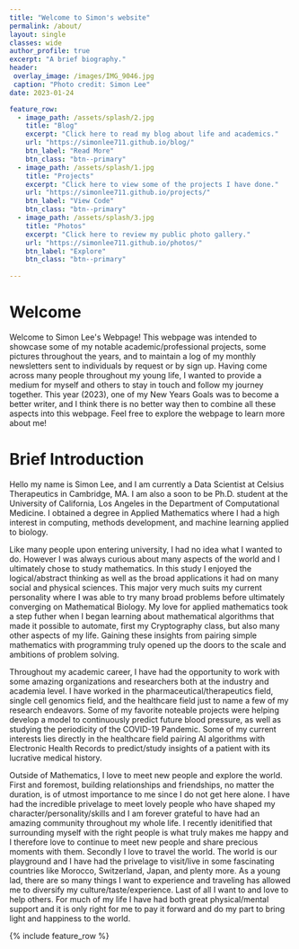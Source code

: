 ```yaml
---
title: "Welcome to Simon's website"
permalink: /about/
layout: single
classes: wide
author_profile: true
excerpt: "A brief biography."
header:
 overlay_image: /images/IMG_9046.jpg
 caption: "Photo credit: Simon Lee"
date: 2023-01-24

feature_row:
  - image_path: /assets/splash/2.jpg
    title: "Blog"
    excerpt: "Click here to read my blog about life and academics."
    url: "https://simonlee711.github.io/blog/"
    btn_label: "Read More"
    btn_class: "btn--primary"
  - image_path: /assets/splash/1.jpg
    title: "Projects"
    excerpt: "Click here to view some of the projects I have done."
    url: "https://simonlee711.github.io/projects/"
    btn_label: "View Code"
    btn_class: "btn--primary"
  - image_path: /assets/splash/3.jpg
    title: "Photos"
    excerpt: "Click here to review my public photo gallery."
    url: "https://simonlee711.github.io/photos/"
    btn_label: "Explore"
    btn_class: "btn--primary"
  
---
```


# Welcome

Welcome to Simon Lee's Webpage! This webpage was intended to showcase some of my notable academic/professional projects, some pictures throughout the years, and to maintain a log of my monthly newsletters sent to individuals by request or by sign up. Having come across many people throughout my young life, I wanted to provide a medium for myself and others to stay in touch and follow my journey together. This year (2023), one of my New Years Goals was to become a better writer, and I think there is no better way then to combine all these aspects into this webpage. Feel free to explore the webpage to learn more about me!

# Brief Introduction

Hello my name is Simon Lee, and I am currently a Data Scientist at Celsius Therapeutics in Cambridge, MA. I am also a soon to be Ph.D. student at the University of California, Los Angeles in the Department of Computational Medicine. I obtained a degree in Applied Mathematics where I had a high interest in computing, methods development, and machine learning applied to biology. 

Like many people upon entering university, I had no idea what I wanted to do. However I was always curious about many aspects of the world and I ultimately chose to study mathematics. In this study I enjoyed the logical/abstract thinking as well as the broad applications it had on many social and physical sciences. This major very much suits my current personality where I was able to try many broad problems before ultimately converging on Mathematical Biology. My love for applied mathematics took a step futher when I began learning about mathematical algorithms that made it possible to automate, first my Cryptography class, but also many other aspects of my life. Gaining these insights from pairing simple mathematics with programming truly opened up the doors to the scale and ambitions of problem solving.

Throughout my academic career, I have had the opportunity to work with some amazing organizations and researchers both at the industry and academia level. I have worked in the pharmaceutical/therapeutics field, single cell genomics field, and the healthcare field just to name a few of my research endeavors. Some of my favorite noteable projects were helping develop a model to continuously predict future blood pressure, as well as studying the periodicity of the COVID-19 Pandemic. Some of my current interests lies directly in the healthcare field pairing AI algorithms with Electronic Health Records to predict/study insights of a patient with its lucrative medical history. 

Outside of Mathematics, I love to meet new people and explore the world. First and foremost, building relationships and friendships, no matter the duration, is of utmost importance to me since I do not get here alone. I have had the incredible privelage to meet lovely people who have shaped my character/personality/skills and I am forever grateful to have had an amazing community throughout my whole life. I recently idenitified that surrounding myself with the right people is what truly makes me happy and I therefore love to continue to meet new people and share precious moments with them. Secondly I love to travel the world. The world is our playground and I have had the privelage to visit/live in some fascinating countries like Morocco, Switzerland, Japan, and plenty more. As a young lad, there are so many things I want to experience and traveling has allowed me to diversify my culture/taste/experience. Last of all I want to and love to help others. For much of my life I have had both great physical/mental support and it is only right for me to pay it forward and do my part to bring light and happiness to the world. 

{% include feature_row %}
 

 
 
 

